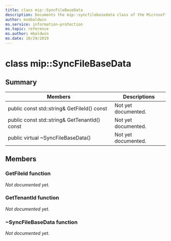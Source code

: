 ```yaml
---
title: class mip::SyncFileBaseData 
description: Documents the mip::syncfilebasedata class of the Microsoft Information Protection (MIP) SDK.
author: msmbaldwin
ms.service: information-protection
ms.topic: reference
ms.author: mbaldwin
ms.date: 10/29/2019
---
```


# class mip::SyncFileBaseData 
  
## Summary
 Members                        | Descriptions                                
--------------------------------|---------------------------------------------
public const std::string& GetFileId() const  | Not yet documented.
public const std::string& GetTenantId() const  | Not yet documented.
public virtual ~SyncFileBaseData()  | Not yet documented.
  
## Members
  
### GetFileId function
_Not documented yet._

  
### GetTenantId function
_Not documented yet._

  
### ~SyncFileBaseData function
_Not documented yet._
